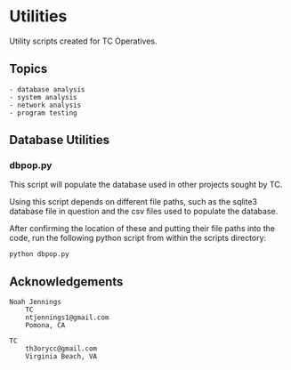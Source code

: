 # Utilities 

Utility scripts created for TC Operatives.

## Topics

	- database analysis
    - system analysis 
	- network analysis 
	- program testing 

## Database Utilities 

### dbpop.py

This script will populate the database used in other projects sought by TC. 

Using this script depends on different file paths, such as the sqlite3 database file in question and the csv files used to populate the database. 

After confirming the location of these and putting their file paths into the code, run the following python script from within the scripts directory:  
```
python dbpop.py 
```

## Acknowledgements

    Noah Jennings 
        TC 
        ntjennings1@gmail.com
        Pomona, CA
        
    TC 
        th3orycc@gmail.com
        Virginia Beach, VA
 
